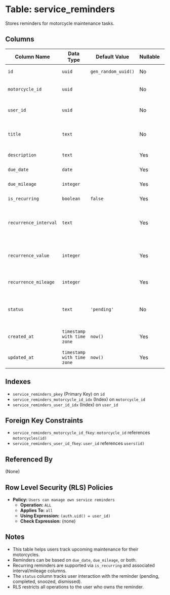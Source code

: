# Table: service_reminders

Stores reminders for motorcycle maintenance tasks.

## Columns

| Column Name          | Data Type                | Default Value | Nullable | Constraints                                                                                             | Description                                                                 |
|----------------------|--------------------------|---------------|----------|---------------------------------------------------------------------------------------------------------|-----------------------------------------------------------------------------|
| `id`                 | `uuid`                   | `gen_random_uuid()` | No       | Primary Key                                                                                             | Unique identifier for the service reminder.                                 |
| `motorcycle_id`      | `uuid`                   |               | No       | Foreign Key (`motorcycles.id`)                                                                          | References the motorcycle the reminder is for.                              |
| `user_id`            | `uuid`                   |               | No       | Foreign Key (`users.id`)                                                                                | References the user who owns the motorcycle/reminder.                       |
| `title`              | `text`                   |               | No       |                                                                                                         | Title of the maintenance reminder (e.g., "Oil Change").                     |
| `description`        | `text`                   |               | Yes      |                                                                                                         | Optional description of the reminder.                                       |
| `due_date`           | `date`                   |               | Yes      |                                                                                                         | Date when the service is due.                                               |
| `due_mileage`        | `integer`                |               | Yes      |                                                                                                         | Mileage at which the service is due.                                        |
| `is_recurring`       | `boolean`                | `false`       | Yes      |                                                                                                         | Flag indicating if the reminder repeats.                                    |
| `recurrence_interval`| `text`                   |               | Yes      | CHECK (`recurrence_interval` IN ('weekly', 'monthly', 'quarterly', 'yearly', 'custom'))                 | Time interval for recurrence (if `is_recurring` is true).                   |
| `recurrence_value`   | `integer`                |               | Yes      |                                                                                                         | Value associated with `recurrence_interval` (e.g., every 2 months).         |
| `recurrence_mileage` | `integer`                |               | Yes      |                                                                                                         | Mileage interval for recurrence (if `is_recurring` is true).                |
| `status`             | `text`                   | `'pending'`   | No       | CHECK (`status` IN ('pending', 'completed', 'snoozed', 'dismissed'))                                    | Current status of the reminder.                                             |
| `created_at`         | `timestamp with time zone` | `now()`       | Yes      |                                                                                                         | Timestamp when the reminder was created.                                    |
| `updated_at`         | `timestamp with time zone` | `now()`       | Yes      |                                                                                                         | Timestamp when the reminder was last updated.                               |

## Indexes

- `service_reminders_pkey` (Primary Key) on `id`
- `service_reminders_motorcycle_id_idx` (Index) on `motorcycle_id`
- `service_reminders_user_id_idx` (Index) on `user_id`

## Foreign Key Constraints

- `service_reminders_motorcycle_id_fkey`: `motorcycle_id` references `motorcycles(id)`
- `service_reminders_user_id_fkey`: `user_id` references `users(id)`

## Referenced By

(None)

## Row Level Security (RLS) Policies

- **Policy:** `Users can manage own service reminders`
  - **Operation:** `ALL`
  - **Applies To:** `all`
  - **Using Expression:** `(auth.uid() = user_id)`
  - **Check Expression:** (none)

## Notes

- This table helps users track upcoming maintenance for their motorcycles.
- Reminders can be based on `due_date`, `due_mileage`, or both.
- Recurring reminders are supported via `is_recurring` and associated interval/mileage columns.
- The `status` column tracks user interaction with the reminder (pending, completed, snoozed, dismissed).
- RLS restricts all operations to the user who owns the reminder.
